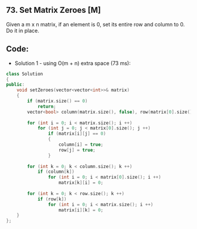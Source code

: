 ## 73. Set Matrix Zeroes [M]
Given a m x n matrix, if an element is 0, set its entire row and column to 0. Do it in place.

## Code:
- Solution 1 - using O(m + n) extra space (73 ms):
```c++
class Solution 
{
public:
    void setZeroes(vector<vector<int>>& matrix) 
    {
        if (matrix.size() == 0)
            return;
        vector<bool> column(matrix.size(), false), row(matrix[0].size(), false);
        
        for (int i = 0; i < matrix.size(); i ++)
            for (int j = 0; j < matrix[0].size(); j ++)
                if (matrix[i][j] == 0)
                {
                    column[i] = true;
                    row[j] = true;
                }
        
        for (int k = 0; k < column.size(); k ++)
            if (column[k])
                for (int i = 0; i < matrix[0].size(); i ++)
                    matrix[k][i] = 0;
        
        for (int k = 0; k < row.size(); k ++)
            if (row[k])
                for (int i = 0; i < matrix.size(); i ++)
                    matrix[i][k] = 0;
    }
};
```
